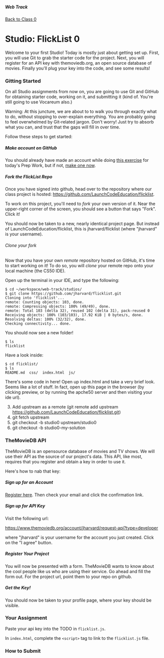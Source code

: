 ##### Web Track

[Back to Class 0](../../class0)

# Studio: FlickList 0

Welcome to your first Studio! Today is mostly just about getting set up. First, you will use Git to grab the starter code for the project. Next, you will register for an API key with themoviedb.org, an open source database of movies. Finally you'll plug your key into the code, and see some results!

### Gitting Started

On all Studio assignments from now on, you are going to use Git and GitHub for obtaining starter code, working on it, and submitting it (kind of. You're still going to use Vocareum also.) 

Warning: At this juncture, we are about to to walk you through exactly what to do, without stopping to over-explain everything. You are probably going to feel overwhelmed by Git-related jargon. Don't worry! Just try to absorb what you can, and trust that the gaps will fill in over time.

Follow these steps to get started:

##### Make account on GitHub

You should already have made an account while doing <a href="https://guides.github.com/activities/hello-world/" target="_blank">this exercise</a> for today's Prep Work, but if not, <a href="https://github.com/join?source=header-home" target="_blank">make one now</a>.

##### Fork the FlickList Repo

Once you have signed into github, head over to the repository where our class project is hosted: https://github.com/LaunchCodeEducation/flicklist.

To work on this project, you'll need to *fork* your own version of it. Near the upper-right corner of the screen, you should see a button that says "Fork". Click it!

You should now be taken to a new, nearly identical project page. But instead of LaunchCodeEducation/flicklist, this is jharvard/flicklist (where "jharvard" is your username). 

###### Clone your fork

Now that you have your own *remote* repository hosted on GitHub, it's time to start working on it! To do so, you will *clone* your remote repo onto your local machine (the CS50 IDE). 

Open up the terminal in your IDE, and type the following:

```nohighlight
$ cd ~/workspace/web-track/studios/
$ git clone https://github.com/jharvard/flicklist.git
Cloning into 'flicklist'...
remote: Counting objects: 103, done.
remote: Compressing objects: 100% (49/49), done.
remote: Total 103 (delta 32), reused 102 (delta 31), pack-reused 0
Receiving objects: 100% (103/103), 17.92 KiB | 0 bytes/s, done.
Resolving deltas: 100% (32/32), done.
Checking connectivity... done.
```

You should now see a new folder!

```nohighlight
$ ls
flicklist
```

Have a look inside:

```nohighlight
$ cd flicklist/
$ ls
README.md  css/  index.html  js/
```

There's some code in here! Open up index.html and take a very brief look. Seems like a lot of stuff. In fact, open up this page in the browser (by clicking preview, or by running the apche50 server and then visiting your ide url). 

3. Add upstream as a remote (git remote add upstream https://github.com/LaunchCodeEducation/flicklist.git)
4. git fetch upstream
5. git checkout -b studio0 upstream/studio0
6. git checkout -b studio0-my-solution


### TheMovieDB API

TheMovieDB is an opensource database of movies and TV shows. We will use their API as the source of our project's data. This API, like most, requires that you register and obtain a key in order to use it. 

Here's how to nab that key:

##### Sign up for an Account

<a href="https://www.themoviedb.org/account/signup" target="_blank">Register here</a>. Then check your email and click the confirmation link.

##### Sign up for API Key

Visit the following url:

https://www.themoviedb.org/account/jharvard/request-api?type=developer

where "jharvard" is your username for the account you just created. Click on the "I agree" button.

##### Register Your Project

You will now be presented with a form. TheMovieDB wants to know about the cool people like us who are using their service. Go ahead and fill the form out. For the project url, point them to your repo on github.

##### Get the Key!

You should now be taken to your profile page, where your key should be visible.


### Your Assignment

Paste your api key into the TODO in `flicklist.js`. 

In `index.html`, complete the `<script>` tag to link to the `flicklist.js` file. 



### How to Submit



